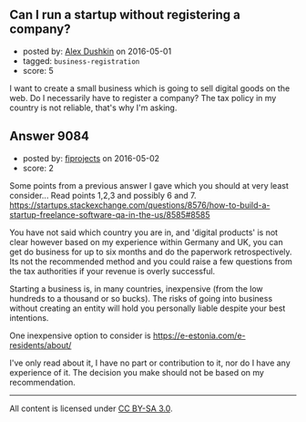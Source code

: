 ## Can I run a startup without registering a company?

- posted by: [Alex Dushkin](https://stackexchange.com/users/8202536/alex-dushkin) on 2016-05-01
- tagged: `business-registration`
- score: 5

I want to create a small business which is going to sell digital goods on the web. Do I necessarily have to register a company? The tax policy in my country is not reliable, that's why I'm asking.


## Answer 9084

- posted by: [fiprojects](https://stackexchange.com/users/5370155/fiprojects) on 2016-05-02
- score: 2

Some points from a previous answer I gave which you should at very least consider... Read points 1,2,3 and possibly 6 and 7.
https://startups.stackexchange.com/questions/8576/how-to-build-a-startup-freelance-software-qa-in-the-us/8585#8585

You have not said which country you are in, and 'digital products' is not clear however based on my experience within Germany and UK, you can get do business for up to six months and do the paperwork retrospectively. Its not the recommended method and you could raise a few questions from the tax authorities if your revenue is overly successful. 

Starting a business is, in many countries, inexpensive (from the low hundreds to a thousand or so bucks). The risks of going into business without creating an entity will hold you personally liable despite your best intentions.

One inexpensive option to consider is
https://e-estonia.com/e-residents/about/

I've only read about it, I have no part or contribution to it, nor do I have any experience of it. The decision you make should not be based on my recommendation.



---

All content is licensed under [CC BY-SA 3.0](https://creativecommons.org/licenses/by-sa/3.0/).
